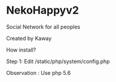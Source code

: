 # NekoHappyv2

Social Network for all peoples

Created by Kaway

How install?

Step 1: Edit /static/php/system/config.php

Observation : Use php 5.6